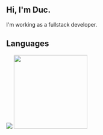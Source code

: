 ## Hi, I'm Duc.

I'm working as a fullstack developer.

## Languages

<div class="half">
  <a href="https://github.com/QC-L"><img src="https://github-readme-stats.vercel.app/api?username=tminhduc2811&title_color=1abc9c&icon_color=1abc9c&text_color=798795&bg_color=2c3e50"></img></a>
  <a href="https://github.com/QC-L"><img src="https://github-readme-stats.vercel.app/api/top-langs/?username=tminhduc2811&hide=Objective-C,shell,swift&title_color=1abc9c&icon_color=1abc9c&text_color=798795&bg_color=2c3e50" height="195"></img></a>
</div>
